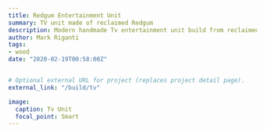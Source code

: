```yaml
---
title: Redgum Entertainment Unit
summary: TV unit made of reclaimed Redgum
description: Modern handmade Tv entertainment unit build from reclaimed red gum by Mark Riganti
author: Mark Riganti
tags:
- wood
date: "2020-02-19T00:58:00Z"


# Optional external URL for project (replaces project detail page).
external_link: "/build/tv"

image:
  caption: Tv Unit
  focal_point: Smart
---
```

